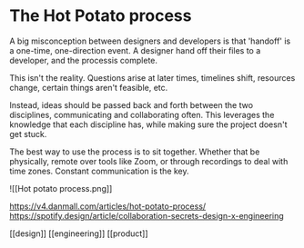 # The Hot Potato process

A big misconception between designers and developers is that 'handoff' is a one-time, one-direction event. A designer hand off their files to a developer, and the processis complete.

This isn't the reality. Questions arise at later times, timelines shift, resources change, certain things aren't feasible, etc.

Instead, ideas should be passed back and forth between the two disciplines, communicating and collaborating often. This leverages the knowledge that each discipline has, while making sure the project doesn't get stuck.

The best way to use the process is to sit together. Whether that be physically, remote over tools like Zoom, or through recordings to deal with time zones. Constant communication is the key.

![[Hot potato process.png]]

https://v4.danmall.com/articles/hot-potato-process/
https://spotify.design/article/collaboration-secrets-design-x-engineering

[[design]]
[[engineering]]
[[product]]